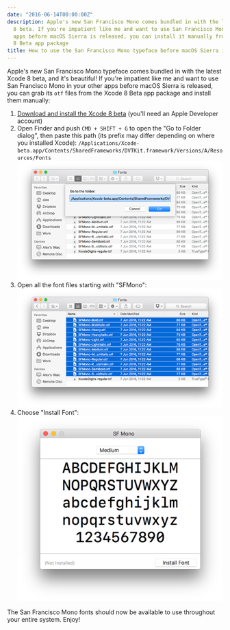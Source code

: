 ```yaml
---
date: "2016-06-14T00:00:00Z"
description: Apple's new San Francisco Mono comes bundled in with the latest Xcode
  8 beta. If you're impatient like me and want to use San Francisco Mono in your other
  apps before macOS Sierra is released, you can install it manually from the Xcode
  8 Beta app package
title: How to use the San Francisco Mono typeface before macOS Sierra is released
---
```


Apple's new San Francisco Mono typeface comes bundled in with the latest Xcode 8 beta, and it's beautiful! If you're impatient like me and want to use San Francisco Mono in your other apps before macOS Sierra is released, you can grab its `otf` files from the Xcode 8 Beta app package and install them manually:

1. [Download and install the Xcode 8 beta](https://developer.apple.com/download/) (you'll need an Apple Developer account)
1. Open Finder and push `CMD + SHIFT + G` to open the "Go to Folder dialog", then paste this path (its prefix may differ depending on where you installed Xcode):
  `/Applications/Xcode-beta.app/Contents/SharedFrameworks/DVTKit.framework/Versions/A/Resources/Fonts`
  ![Go to dialog](go_dialog.png)
1. Open all the font files starting with "SFMono":
  ![Select all fonts](font_selection.png)
1. Choose "Install Font":
  ![Install fonts](font_install.png)

The San Francisco Mono fonts should now be available to use throughout your entire system. Enjoy!
